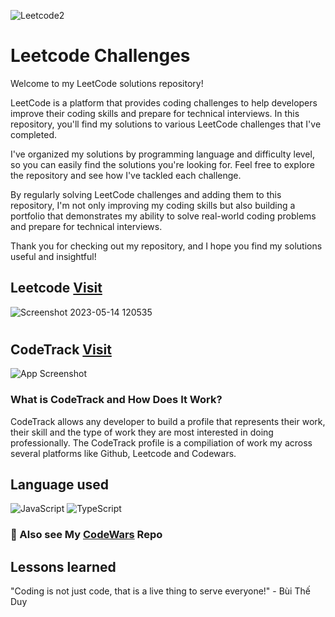 ![Leetcode2](https://github.com/rcmtcristian/Codewars/assets/20276785/fe8d2a61-dea6-48cd-9acb-a91c48d8629c)

# Leetcode Challenges

Welcome to my LeetCode solutions repository!

LeetCode is a platform that provides coding challenges to help developers improve their coding skills and prepare for technical interviews. In this repository, you'll find my solutions to various LeetCode challenges that I've completed.

I've organized my solutions by programming language and difficulty level, so you can easily find the solutions you're looking for. Feel free to explore the repository and see how I've tackled each challenge.

By regularly solving LeetCode challenges and adding them to this repository, I'm not only improving my coding skills but also building a portfolio that demonstrates my ability to solve real-world coding problems and prepare for technical interviews.

Thank you for checking out my repository, and I hope you find my solutions useful and insightful!

## Leetcode [Visit](https://leetcode.com/rcmtcristian/)

![Screenshot 2023-05-14 120535](https://github.com/rcmtcristian/Codewars/assets/20276785/a9301b04-4590-4bbb-825f-80d0d520086d)

#

## CodeTrack [Visit](https://www.codetrack.dev/)

![App Screenshot](https://i.imgur.com/c0cvHpP.png)

### What is CodeTrack and How Does It Work?

CodeTrack allows any developer to build a profile that represents their work, their skill and the type of work they are most interested in doing professionally. The CodeTrack profile is a compiliation of work my across several platforms like Github, Leetcode and Codewars.

## Language used

![JavaScript](https://img.shields.io/badge/javascript-%23323330.svg?style=for-the-badge&logo=javascript&logoColor=%23F7DF1E) ![TypeScript](https://img.shields.io/badge/typescript-%23007ACC.svg?style=for-the-badge&logo=typescript&logoColor=white)

### 🚀 Also see My [CodeWars](https://github.com/rcmtcristian/Codewars) Repo

## Lessons learned

"Coding is not just code, that is a live thing to serve everyone!" - Bùi Thế Duy
